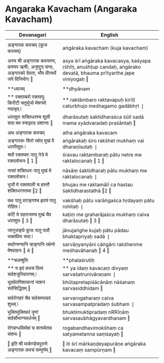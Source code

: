 # Angaraka Kavacham (Angaraka Kavacham)

| Devanagari | English |
| ------ | ------ |
|  |  |
| अङ्गारक कवचम् (कुज कवचम्)   | aṅgāraka kavacham (kuja kavacham)   |
|  |  |
| अस्य श्री अङ्गारक कवचस्य, कश्यप ऋषीः, अनुष्टुप् चन्दः, अङ्गारको देवता, भौम प्रीत्यर्थे जपे विनियोगः ‖   | asya śrī aṅgāraka kavacasya, kaśyapa ṛśhīḥ, anuśhṭup candaḥ, aṅgārako devatā, bhauma prītyarthe jape viniyogaḥ ‖   |
|  |  |
|  **ध्यानम्   |  **dhyānam   |
| ** रक्ताम्बरो रक्तवपुः किरीटी चतुर्भुजो मेषगमो गदाभृत् ❘   | ** raktāmbaro raktavapuḥ kirīṭī caturbhujo meśhagamo gadābhṛt ❘   |
| धरासुतः शक्तिधरश्च शूली सदा मम स्याद्वरदः प्रशान्तः ‖   | dharāsutaḥ śaktidharaśca śūlī sadā mama syādvaradaḥ praśāntaḥ ‖   |
|  |  |
| अथ अङ्गारक कवचम्   | atha aṅgāraka kavacam   |
| अङ्गारकः शिरो रक्षेत् मुखं वै धरणीसुतः ❘   | aṅgārakaḥ śiro rakśhet mukhaṃ vai dharaṇīsutaḥ ❘   |
| श्रवौ रक्तम्बरः पातु नेत्रे मे रक्तलोचनः ‖ 1 ‖   | śravau raktambaraḥ pātu netre me raktalocanaḥ ‖ 1 ‖   |
|  |  |
| नासां शक्तिधरः पातु मुखं मे रक्तलोचनः ❘   | nāsāṃ śaktidharaḥ pātu mukhaṃ me raktalocanaḥ ❘   |
| भुजौ मे रक्तमाली च हस्तौ शक्तिधरस्तथा ‖2 ‖   | bhujau me raktamālī ca hastau śaktidharastathā ‖2 ‖   |
|  |  |
| वक्षः पातु वराङ्गश्च हृदयं पातु रोहितः ❘   | vakśhaḥ pātu varāṅgaśca hṛdayaṃ pātu rohitaḥ ❘   |
| कटिं मे ग्रहराजश्च मुखं चैव धरासुतः ‖ 3 ‖   | kaṭiṃ me graharājaśca mukhaṃ caiva dharāsutaḥ ‖ 3 ‖   |
|  |  |
| जानुजङ्घे कुजः पातु पादौ भक्तप्रियः सदा ❘   | jānujaṅghe kujaḥ pātu pādau bhaktapriyaḥ sadā ❘   |
| सर्वाण्यन्यानि चाङ्गानि रक्षेन्मे मेषवाहनः ‖ 4 ‖   | sarvāṇyanyāni cāṅgāni rakśhenme meśhavāhanaḥ ‖ 4 ‖   |
|  |  |
|  **फलश्रुतिः   |  **phalaśrutiḥ   |
| ** य इदं कवचं दिव्यं सर्वशत्रुनिवारणम् ❘   | ** ya idaṃ kavacaṃ divyaṃ sarvaśatrunivāraṇam ❘   |
| भूतप्रेतपिशाचानां नाशनं सर्वसिद्धिदम् ‖   | bhūtapretapiśācānāṃ nāśanaṃ sarvasiddhidam ‖   |
|  |  |
| सर्वरोगहरं चैव सर्वसम्पत्प्रदं शुभम् ❘   | sarvarogaharaṃ caiva sarvasampatpradaṃ śubham ❘   |
| भुक्तिमुक्तिप्रदं नॄणां सर्वसौभाग्यवर्धनम् ‖   | bhuktimuktipradaṃ nRRīṇāṃ sarvasaubhāgyavardhanam ‖   |
|  |  |
| रोगबन्धविमोक्षं च सत्यमेतन्न संशयः ‖   | rogabandhavimokśhaṃ ca satyametanna saṃśayaḥ ‖   |
|  |  |
| ‖ इति श्री मार्कण्डेयपुराणे अङ्गारक कवचं सम्पूर्णम् ‖   | ‖ iti śrī mārkaṇḍeyapurāṇe aṅgāraka kavacaṃ sampūrṇam ‖   |
|  |  |
|  |  |
